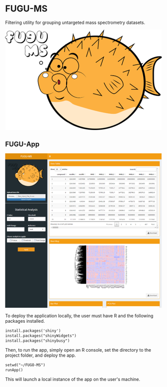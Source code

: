 # FUGU-MS
Filtering utility for grouping untargeted mass spectrometry datasets.

![FUGU-MS Logo](assets/Logo.png)

## FUGU-App

![FUGU-App Landing Page](assets/FUGU-AppLandingPage.png)

To deploy the application locally, the user must have R and the following packages installed.

```
install.packages('shiny')
install.packages("shinyWidgets")
install.packages("shinybusy")
```

Then, to run the app, simply open an R console, set the directory to the project folder, and deploy the app.

```
setwd("~/FUGO-MS")
runApp()
```

This will launch a local instance of the app on the user's machine.
